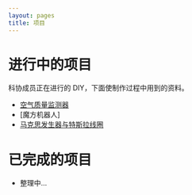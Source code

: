 ```yaml
---
layout: pages
title: 项目
---
```


# 进行中的项目

科协成员正在进行的 DIY，下面使制作过程中用到的资料。

- [空气质量监测器](environment-monitoring.html)
- [魔方机器人]
- [马克思发生器与特斯拉线圈](hv.html)


# 已完成的项目

- 整理中...
